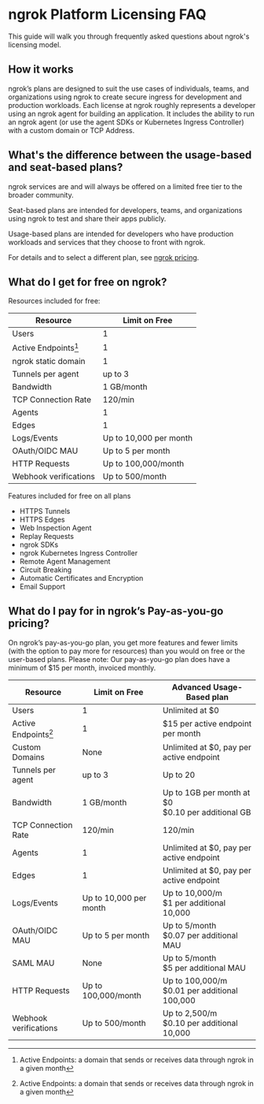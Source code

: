 # ngrok Platform Licensing FAQ

This guide will walk you through frequently asked questions about ngrok's licensing model.

## How it works

ngrok’s plans are designed to suit the use cases of individuals, teams, and organizations using ngrok to create secure ingress for development and production workloads. Each license at ngrok roughly represents a developer using an ngrok agent for building an application. It includes the ability to run an ngrok agent (or use the agent SDKs or Kubernetes Ingress Controller) with a custom domain or TCP Address.

## What's the difference between the usage-based and seat-based plans?

ngrok services are and will always be offered on a limited free tier to the broader community.

Seat-based plans are intended for developers, teams, and organizations using ngrok to test and share their apps publicly.

Usage-based plans are intended for developers who have production workloads and services that they choose to front with ngrok.

For details and to select a different plan, see [ngrok pricing](https://ngrok.com/pricing?ref=docs).

## What do I get for free on ngrok?

Resources included for free:

| Resource              | Limit on Free          |
| --------------------- | ---------------------- |
| Users                 | 1                      |
| Active Endpoints[^1]  | 1                      |
| ngrok static domain   | 1                      |
| Tunnels per agent     | up to 3                |
| Bandwidth             | 1 GB/month             |
| TCP Connection Rate   | 120/min                |
| Agents                | 1                      |
| Edges                 | 1                      |
| Logs/Events           | Up to 10,000 per month |
| OAuth/OIDC MAU        | Up to 5 per month      |
| HTTP Requests         | Up to 100,000/month    |
| Webhook verifications | Up to 500/month        |

Features included for free on all plans

- HTTPS Tunnels
- HTTPS Edges
- Web Inspection Agent
- Replay Requests
- ngrok SDKs
- ngrok Kubernetes Ingress Controller
- Remote Agent Management
- Circuit Breaking
- Automatic Certificates and Encryption
- Email Support

## What do I pay for in ngrok’s Pay-as-you-go pricing?

On ngrok’s pay-as-you-go plan, you get more features and fewer limits (with the option to pay more for resources) than you would on free or the user-based plans. Please note: Our pay-as-you-go plan does have a minimum of $15 per month, invoiced monthly.

| Resource              | Limit on Free          | Advanced Usage-Based plan                               |
| --------------------- | ---------------------- | ------------------------------------------------------- |
| Users                 | 1                      | Unlimited at $0                                         |
| Active Endpoints[^1]  | 1                      | $15 per active endpoint per month                       |
| Custom Domains        | None                   | Unlimited at $0, pay per active endpoint                |
| Tunnels per agent     | up to 3                | Up to 20                                                |
| Bandwidth             | 1 GB/month             | Up to 1GB per month at $0<br /> $0.10 per additional GB |
| TCP Connection Rate   | 120/min                | 120/min                                                 |
| Agents                | 1                      | Unlimited at $0, pay per active endpoint                |
| Edges                 | 1                      | Unlimited at $0, pay per active endpoint                |
| Logs/Events           | Up to 10,000 per month | Up to 10,000/m <br /> $1 per additional 10,000          |
| OAuth/OIDC MAU        | Up to 5 per month      | Up to 5/month <br /> $0.07 per additional MAU           |
| SAML MAU              | None                   | Up to 5/month <br /> $5 per additional MAU              |
| HTTP Requests         | Up to 100,000/month    | Up to 100,000/m <br /> $0.01 per additional 100,000     |
| Webhook verifications | Up to 500/month        | Up to 2,500/m <br /> $0.10 per additional 10,000        |

[^1]: Active Endpoints: a domain that sends or receives data through ngrok in a given month
